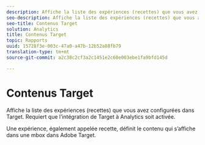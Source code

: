 ```yaml
---
description: Affiche la liste des expériences (recettes) que vous avez configurées dans Target. Requiert que l’intégration de Target à Analytics soit activée.
seo-description: Affiche la liste des expériences (recettes) que vous avez configurées dans Target. Requiert que l’intégration de Target à Analytics soit activée.
seo-title: Contenus Target
solution: Analytics
title: Contenus Target
topic: Rapports
uuid: 15728f3e-003c-47a0-a47b-12b52a88fb79
translation-type: tm+mt
source-git-commit: a2c38c2cf3a2c1451e2c60e003ebe1fa9bfd145d

---
```



# Contenus Target

Affiche la liste des expériences (recettes) que vous avez configurées dans Target. Requiert que l’intégration de Target à Analytics soit activée.

Une expérience, également appelée recette, définit le contenu qui s’affiche dans une mbox dans Adobe Target.
